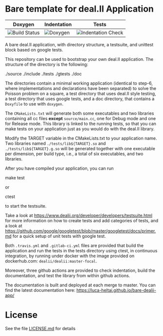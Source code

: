 Bare template for deal.II Application
=====================================

| Doxygen | Indentation | Tests |
|----------|-------------|-------|
| ![Build Status](https://github.com/luca-heltai/bare-dealii-app/actions/workflows/tests.yml/badge.svg) | ![Doxygen](https://github.com/luca-heltai/bare-dealii-app/actions/workflows/doxygen.yml/badge.svg) | ![Indentation Check](https://github.com/luca-heltai/bare-dealii-app/actions/workflows/indentation.yml/badge.svg) |

A bare deal.II application, with directory structure, a testsuite, and unittest
block based on google tests.

This repository can be used to bootstrap your own deal.II
application. The structure of the directory is the following:

 ./source
 ./include
 ./tests
 ./gtests
 ./doc

The directories contain a minimal working application (identical to step-6,
where implementations and declarations have been separated) to solve the Poisson
problem on a square, a test directory that uses deal.II style testing, a test
directory that uses google tests, and a doc directory, that contains a
`Doxyfile` to use with `doxygen`.

The `CMakeLists.txt` will generate both some executables and two libraries
containing all cc files **except** `source/main.cc`, one for Debug mode and one
for Release mode. This library is linked to the running tests, so that you can
make tests on your application just as you would do with the deal.II library.

Modify the TARGET variable in the CMakeLists.txt to your application name. Two
libraries named `./tests/lib${TARGET}.so` and `./tests/lib${TARGET}.g.so` will
be generated together with one executable per dimension, per build type, i.e., a
total of six executables, and two libraries.

After you have compiled your application, you can run

 make test

or

 ctest

to start the testsuite.

Take a look at
<https://www.dealii.org/developer/developers/testsuite.html> for more
information on how to create tests and add categories of tests, and a look at
<https://github.com/google/googletest/blob/master/googletest/docs/primer.md>
for a quick setup of unit tests with google test.

Both `.travis.yml` and `.gitlab-ci.yml` files are provided that
build the application and run the tests in the tests directory using
ctest, in continuous integration, by running under docker with the
image provided on dockerhub.com: `dealii/dealii:master-focal`.

Moreover, three github actions are provided to check indentation, build
the documentation, and test the library from within github actions.

The documentation is built and deployed at each merge to master. You can
find the latest documentation here:
<https://luca-heltai.github.io/bare-dealii-app/>

License
=======

See the file [LICENSE.md](./LICENSE.md) for details
